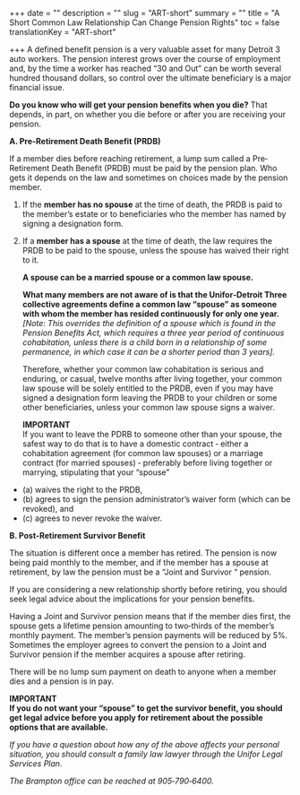+++
date = ""
description = ""
slug = "ART-short"
summary = ""
title = "A Short Common Law Relationship Can Change Pension Rights"
toc = false
translationKey = "ART-short"

+++
A defined benefit pension is a very valuable asset for many Detroit 3 auto workers. The pension interest grows over the course of employment and, by the time a worker has reached “30 and Out” can be worth several hundred thousand dollars, so control over the ultimate beneficiary is a major financial issue.

**Do you know who will get your pension benefits when you die?** That depends, in part, on whether you die before or after you are receiving your pension.

**A.    Pre-Retirement Death Benefit (PRDB)**

If a member dies before reaching retirement, a lump sum called a Pre‐Retirement Death Benefit (PRDB) must be paid by the pension plan. Who gets it depends on the law and sometimes on choices made by the pension member.

1. If the **member has no spouse** at the time of death, the PRDB is paid to the member’s estate or to beneficiaries who the member has named by signing a designation form.
2. If a **member has a spouse** at the time of death, the law requires the PRDB to be paid to the spouse, unless the spouse has waived their right to it.

   **A spouse can be a married spouse or a common law spouse.**

   **What many members are not aware of is that the Unifor‐Detroit Three collective agreements define a common law “spouse” as someone with whom the member has resided continuously for only one year.**  
   _\[Note: This overrides the definition of a spouse which is found in the Pension Benefits Act, which requires a three year period of continuous cohabitation, unless there is a child born in a relationship of some permanence, in which case it can be a shorter period than 3 years\]._

   Therefore, whether your common law cohabitation is serious and enduring, or casual, twelve months after living together, your common law spouse will be solely entitled to the PRDB, even if you may have signed a designation form leaving the PRDB to your children or some other beneficiaries, unless your common law spouse signs a waiver.

   **IMPORTANT**  
   If you want to leave the PDRB to someone other than your spouse, the safest way to do that is to have a domestic contract ‐ either a cohabitation agreement (for common law spouses) or a marriage contract (for married spouses) ‐ preferably before living together or marrying, stipulating that your “spouse”

* (a) waives the right to the PRDB,
* (b) agrees to sign the pension administrator’s waiver form (which can be revoked), and
* (c) agrees to never revoke the waiver.

**B.     Post-Retirement Survivor Benefit**

The situation is different once a member has retired. The pension is now being paid monthly to the member, and if the member has a spouse at retirement, by law the pension must be a “Joint and Survivor “ pension.

If you are considering a new relationship shortly before retiring, you should seek legal advice about the implications for your pension benefits.

Having a Joint and Survivor pension means that if the member dies first, the spouse gets a lifetime pension amounting to two‐thirds of the member’s monthly payment. The member’s pension payments will be reduced by 5%. Sometimes the employer agrees to convert the pension to a Joint and Survivor pension if the member acquires a spouse after retiring.

There will be no lump sum payment on death to anyone when a member dies and a pension is in pay.

**IMPORTANT  
If you do not want your “spouse” to get the survivor benefit, you should get legal advice before you apply for retirement about the possible options that are available.**

_If you have a question about how any of the above affects your personal situation, you should consult a family law lawyer through the Unifor Legal Services Plan._

_The Brampton office can be reached at 905‐790‐6400._